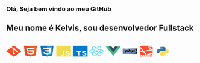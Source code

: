 ### Olá, Seja bem vindo ao meu GitHub
## Meu nome é Kelvis, sou desenvolvedor Fullstack

<div style="display: inline_block"><br>
  <img align="center" alt="Kelvis-Vue" height="30" width="40" src="./assets/git-original.svg">
  <img align="center" alt="Kelvis-HTML" height="30" width="40" src="https://raw.githubusercontent.com/devicons/devicon/master/icons/html5/html5-original.svg">
  <img align="center" alt="Kelvis-CSS" height="30" width="40" src="https://raw.githubusercontent.com/devicons/devicon/master/icons/css3/css3-original.svg">
  <img align="center" alt="Kelvis-Js" height="30" width="40" src="https://raw.githubusercontent.com/devicons/devicon/master/icons/javascript/javascript-plain.svg">
  <img align="center" alt="Kelvis-Ts" height="30" width="40" src="https://raw.githubusercontent.com/devicons/devicon/master/icons/typescript/typescript-plain.svg">
  <img align="center" alt="Kelvis-React" height="30" width="40" src="https://raw.githubusercontent.com/devicons/devicon/master/icons/react/react-original.svg">
  <img align="center" alt="Kelvis-Vue" height="30" width="40" src="./assets/vuejs-original.svg">
  <img align="center" alt="Kelvis-Vue" height="30" width="40" src="./assets/php-original.svg">
  <img align="center" alt="Kelvis-Vue" height="30" width="40" src="./assets/laravel-plain-wordmark.svg">
  <img align="center" alt="Kelvis-Vue" height="30" width="40" src="./assets/python-original.svg">
</div>
